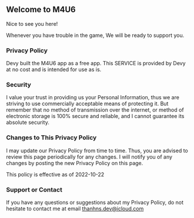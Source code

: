 ## Welcome to M4U6

Nice to see you here!

Whenever you have trouble in the game, We will be ready to support you.

### Privacy Policy

Devy built the M4U6 app as a free app. This SERVICE is provided by Devy at no cost and is intended for use as is.

### Security

I value your trust in providing us your Personal Information, thus we are striving to use commercially acceptable means of protecting it. But remember that no method of transmission over the internet, or method of electronic storage is 100% secure and reliable, and I cannot guarantee its absolute security.

### Changes to This Privacy Policy

I may update our Privacy Policy from time to time. Thus, you are advised to review this page periodically for any changes. I will notify you of any changes by posting the new Privacy Policy on this page.

This policy is effective as of 2022-10-22

### Support or Contact

If you have any questions or suggestions about my Privacy Policy, do not hesitate to contact me at email thanhns.dev@icloud.com
